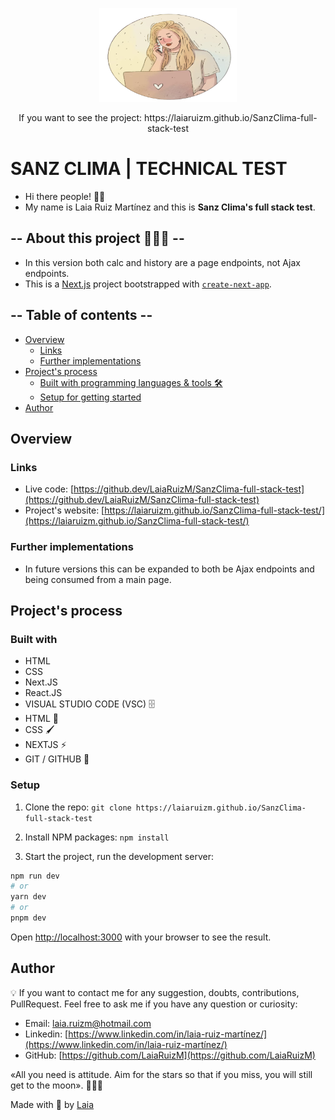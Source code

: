 <p align="center" style="margin-center:10%">
<img src="./images/LaiaRuiz.png" alt="Laia" width="220" height="150"/>
</p>

<p align="center" style="margin-center:8%"> If you want to see the project: https://laiaruizm.github.io/SanzClima-full-stack-test
</p>

# SANZ CLIMA | TECHNICAL TEST

- Hi there people! 👋🏻
- My name is Laia Ruiz Martínez and this is **Sanz Clima's full stack test**.

## -- About this project 🙋🏼‍♀️ --

- In this version both calc and history are a page endpoints, not Ajax endpoints.
- This is a [Next.js](https://nextjs.org/) project bootstrapped with [`create-next-app`](https://github.com/vercel/next.js/tree/canary/packages/create-next-app).

## -- Table of contents --

- [Overview](#overview)
  - [Links](#links)
  - [Further implementations](#further-implementations)
- [Project's process](#projects-process)
  <!-- - [Organization](#organization) -->
  - [Built with programming languages & tools 🛠️](#built-with)
  - [Setup for getting started](#setup)
- [Author](#author)

## Overview

### Links

- Live code: [https://github.dev/LaiaRuizM/SanzClima-full-stack-test](https://github.dev/LaiaRuizM/SanzClima-full-stack-test)
- Project's website: [https://laiaruizm.github.io/SanzClima-full-stack-test/](https://laiaruizm.github.io/SanzClima-full-stack-test/)

### Further implementations

- In future versions this can be expanded to both be Ajax endpoints and being consumed from a main page.

## Project's process

<!-- ### Organization -->

<!-- <p align="center" style="margin-center:8%">
<img src="./src/images/" alt=""/>
</p> -->

### Built with

- HTML
- CSS
- Next.JS
- React.JS
- VISUAL STUDIO CODE (VSC) 🗄️
- HTML 📌
- CSS 🖌️
- NEXTJS ⚡️
- GIT / GITHUB 📂

### Setup

1. Clone the repo:
   `git clone https://laiaruizm.github.io/SanzClima-full-stack-test`

1. Install NPM packages:
   `npm install`

1. Start the project, run the development server:

```bash
npm run dev
# or
yarn dev
# or
pnpm dev
```

Open [http://localhost:3000](http://localhost:3000) with your browser to see the result.

## Author

💡 If you want to contact me for any suggestion, doubts, contributions, PullRequest. Feel free to ask me if you have any question or curiosity:

- Email: [laia.ruizm@hotmail.com](laia.ruizm@hotmail.com)
- Linkedin: [https://www.linkedin.com/in/laia-ruiz-martínez/](https://www.linkedin.com/in/laia-ruiz-martínez/)
- GitHub: [https://github.com/LaiaRuizM](https://github.com/LaiaRuizM)

«All you need is attitude. Aim for the stars so that if you miss, you will still get to the moon». 🙋🏼‍♀️

Made with 💙 by [Laia](https://github.com/LaiaRuizM)
